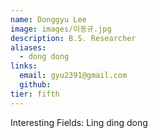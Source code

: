```yaml
---
name: Donggyu Lee
image: images/이동규.jpg
description: B.S. Researcher
aliases:
  - dong dong
links:
  email: gyu2391@gmail.com
  github: 
tier: fifth
---
```

Interesting Fields:
Ling ding dong
